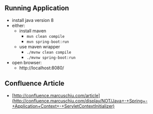 ## Running Application
- install java version 8
- either:
    - install maven
        - <code>mvn clean compile</code>
        - <code>mvn spring-boot:run</code>
    - use maven wrapper
        - <code>./mvnw clean compile</code>
        - <code>./mvnw spring-boot:run</code>
- open browser:
  - http://localhost:8080/

## Confluence Article
- [http://confluence.marcuschiu.com/article](http://confluence.marcuschiu.com/display/NOT/Java+-+Spring+-+Application+Context+-+ServletContextInitializer)